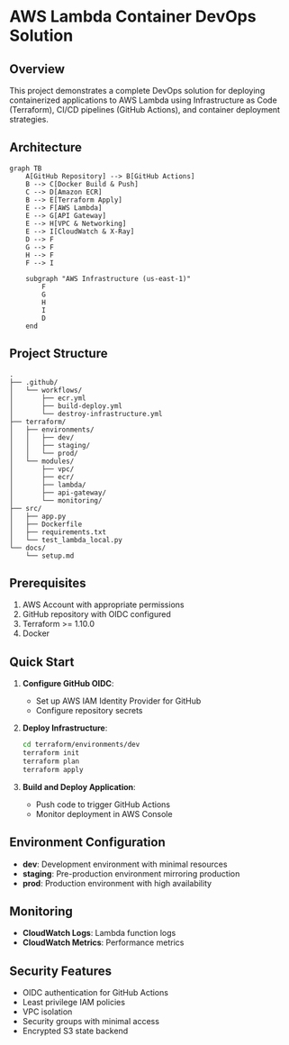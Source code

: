 # AWS Lambda Container DevOps Solution

## Overview

This project demonstrates a complete DevOps solution for deploying containerized applications to AWS Lambda using Infrastructure as Code (Terraform), CI/CD pipelines (GitHub Actions), and container deployment strategies.

## Architecture

```mermaid
graph TB
    A[GitHub Repository] --> B[GitHub Actions]
    B --> C[Docker Build & Push]
    C --> D[Amazon ECR]
    B --> E[Terraform Apply]
    E --> F[AWS Lambda]
    E --> G[API Gateway]
    E --> H[VPC & Networking]
    E --> I[CloudWatch & X-Ray]
    D --> F
    G --> F
    H --> F
    F --> I
    
    subgraph "AWS Infrastructure (us-east-1)"
        F
        G
        H
        I
        D
    end
```

## Project Structure

```
.
├── .github/
│   └── workflows/
│       ├── ecr.yml
│       ├── build-deploy.yml
│       └── destroy-infrastructure.yml
├── terraform/
│   ├── environments/
│   │   ├── dev/
│   │   ├── staging/
│   │   └── prod/
│   └── modules/
│       ├── vpc/
│       ├── ecr/
│       ├── lambda/
│       ├── api-gateway/
│       └── monitoring/
├── src/
│   ├── app.py
│   ├── Dockerfile
│   ├── requirements.txt
│   └── test_lambda_local.py
└── docs/
    └── setup.md
```

## Prerequisites

1. AWS Account with appropriate permissions
2. GitHub repository with OIDC configured
3. Terraform >= 1.10.0
4. Docker

## Quick Start

1. **Configure GitHub OIDC**:
   - Set up AWS IAM Identity Provider for GitHub
   - Configure repository secrets

2. **Deploy Infrastructure**:
   ```bash
   cd terraform/environments/dev
   terraform init
   terraform plan
   terraform apply
   ```

3. **Build and Deploy Application**:
   - Push code to trigger GitHub Actions
   - Monitor deployment in AWS Console

## Environment Configuration

- **dev**: Development environment with minimal resources
- **staging**: Pre-production environment mirroring production
- **prod**: Production environment with high availability

## Monitoring

- **CloudWatch Logs**: Lambda function logs
- **CloudWatch Metrics**: Performance metrics

## Security Features

- OIDC authentication for GitHub Actions
- Least privilege IAM policies
- VPC isolation
- Security groups with minimal access
- Encrypted S3 state backend
